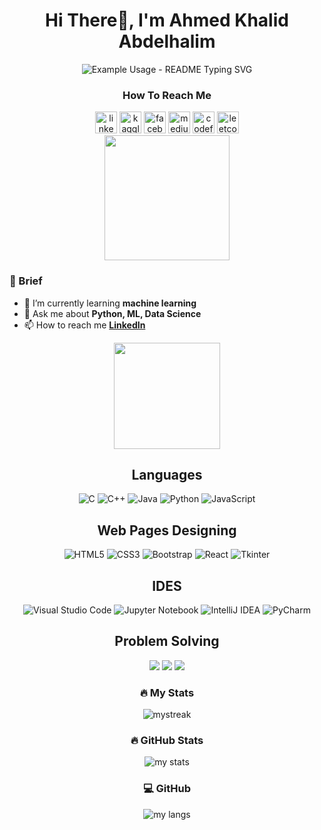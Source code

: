 
<h1 align="center">Hi There👋, I'm Ahmed Khalid Abdelhalim</h1>
<div align="center">
 <img src="https://readme-typing-svg.demolab.com/?lines=Software+Enginner;Data+Science+Enthusiast;&font=Fira%20Code&center=true&width=380&height=50&duration=4000&pause=1000" alt="Example Usage - README Typing SVG">
</div>

<h3 align="center"> How To Reach Me </h3>
<div align="center">
<a href="https://www.linkedin.com/in/ahmed-khalid-068636258/" target="blank"><img src="https://img.shields.io/static/v1?message=LinkedIn&logo=linkedin&label=&color=0077B5&logoColor=white&labelColor=&style=for-the-badge" height="35" alt="linkedin logo" /></a>
<a href="https://www.kaggle.com/ahmedkhalid10" target="blank"><img src="https://img.shields.io/static/v1?message=Kaggle&logo=kaggle&label=&color=035a7d&logoColor=white&labelColor=&style=for-the-badge" height="35" alt="kaggle logo" /></a>
<a href="https://www.facebook.com/profile.php?id=100058059766342" target="blank"><img src="https://img.shields.io/static/v1?message=Facebook&logo=facebook&label=&color=1877F2&logoColor=white&labelColor=&style=for-the-badge" height="35" alt="facebook logo" /></a>
<a href="https://medium.com/ahmedkhalid_10" target="blank"><img src="https://img.shields.io/static/v1?message=Medium&logo=medium&label=&color=000000&logoColor=white&labelColor=&style=for-the-badge" height="35" alt="medium logo" /></a>
<a href="https://codeforces.com/profile/ahmed_khalid10" target="blank"><img src="https://img.shields.io/static/v1?message=Codeforces&logo=codeforces&label=&color=445f9d&logoColor=white&labelColor=&style=for-the-badge" height="35" alt="codeforces logo" /></a>
<a href="https://www.leetcode.com/ahmedkhalid_10" target="blank"><img src="https://img.shields.io/static/v1?message=LeetCode&logo=leetcode&label=&color=000000&logoColor=#d16c06&labelColor=&style=for-the-badge" height="35" alt="leetcode logo" /></a>
</div>

<div align="center">
  <img height="200" src="https://media.giphy.com/media/qIltqcndvrtp7kXQjb/giphy.gif?cid=790b7611uczbf9guv0lqhcbl5dtr0svfc3nus77h8kka1pjs&ep=v1_gifs_search&rid=giphy.gif&ct=g"  />
</div>

<h3 align="left">&#128587 Brief </h3>

- 🌱 I’m currently learning **machine learning**
- 💬 Ask me about **Python, ML, Data Science**
- 📫 How to reach me **[LinkedIn](https://www.linkedin.com/in/ahmed-khalid-068636258/)**

<div id="header" align="center">
  <img src="https://github.com/Anmol-Baranwal/Cool-GIFs-For-GitHub/assets/74038190/d48893bd-0757-481c-8d7e-ba3e163feae7" height=170 />
</div>

<div align="center">
<h2>Languages</h2>
  
![C](https://img.shields.io/badge/c-%2300599C.svg?style=for-the-badge&logo=c&logoColor=white) 
![C++](https://img.shields.io/badge/c++-%2300599C.svg?style=for-the-badge&logo=c%2B%2B&logoColor=white)
![Java](https://img.shields.io/badge/java-%23ED8B00.svg?style=for-the-badge&logo=openjdk&logoColor=white)
![Python](https://img.shields.io/badge/python-3670A0?style=for-the-badge&logo=python&logoColor=ffdd54)
![JavaScript](https://img.shields.io/badge/javascript-%23323330.svg?style=for-the-badge&logo=javascript&logoColor=%23F7DF1E)

</div>

<div align="center">
<h2>Web Pages Designing </h2>
 
![HTML5](https://img.shields.io/badge/html5-%23E34F26.svg?style=for-the-badge&logo=html5&logoColor=white)
![CSS3](https://img.shields.io/badge/css3-%231572B6.svg?style=for-the-badge&logo=css3&logoColor=white)
![Bootstrap](https://img.shields.io/badge/bootstrap-%238511FA.svg?style=for-the-badge&logo=bootstrap&logoColor=white)
![React](https://img.shields.io/badge/react-%23282c34.svg?style=for-the-badge&logo=react&logoColor=61DAFB)
![Tkinter](https://img.shields.io/badge/tkinter-%2334385E.svg?style=for-the-badge&logo=python&logoColor=white)
</div>

<div align="center">
<h2>IDES</h2>
 
![Visual Studio Code](https://img.shields.io/badge/Visual%20Studio%20Code-0078d7.svg?style=for-the-badge&logo=visual-studio-code&logoColor=white)
![Jupyter Notebook](https://img.shields.io/badge/jupyter-%23FA0F00.svg?style=for-the-badge&logo=jupyter&logoColor=white)
![IntelliJ IDEA](https://img.shields.io/badge/IntelliJIDEA-000000.svg?style=for-the-badge&logo=intellij-idea&logoColor=white)
![PyCharm](https://img.shields.io/badge/pycharm-143?style=for-the-badge&logo=pycharm&logoColor=black&color=black&labelColor=green)
</div>

<h2 align="center">Problem Solving</h2>
<div align="center">
<a href="https://codeforces.com/profile/ahmed_khalid10" target="blank"><img src="https://img.shields.io/badge/Codeforces-445f9d?style=for-the-badge&logo=Codeforces&logoColor=white"/></a>
<a href="https://leetcode.com/ahmedkhalid_10" target="blank"><img src="https://img.shields.io/badge/LeetCode-000000?style=for-the-badge&logo=LeetCode&logoColor=#d16c06"/></a>
<a href="https://www.kaggle.com/ahmed khalid_10" target="blank"><img src="https://img.shields.io/badge/Kaggle-035a7d?style=for-the-badge&logo=kaggle&logoColor=white"/></a>
</div>

<div align="center">
<h3 align="center">🔥 My Stats</h3>
  <img src="https://github-readme-streak-stats.herokuapp.com/?user=AhmedKhalidak&theme=tokyonight_duo" alt="mystreak"/>
</div>

<div align="center">
<h3 align="center">🔥 GitHub Stats</h3>
  <img src="https://github-readme-stats.vercel.app/api?username=AhmedKhalidak&theme=tokyonight&show_icons=true" alt="my stats"/>
</div>

<div align="center">
<h3 align="center">💻 GitHub</h3>
  <img src="https://github-readme-stats.vercel.app/api/top-langs/?username=AhmedKhalidak&theme=tokyonight&show_icons=true&layout=compact" alt="my langs"/>
</div>
